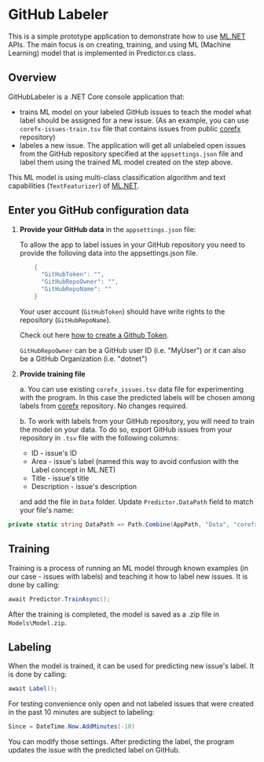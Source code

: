 # GitHub Labeler
This is a simple prototype application to demonstrate how to use [ML.NET](https://www.nuget.org/packages/Microsoft.ML/) APIs. The main focus is on creating, training, and using ML (Machine Learning) model that is implemented in Predictor.cs class.

## Overview
GitHubLabeler is a .NET Core console application that:
* trains ML model on your labeled GitHub issues to teach the model what label should be assigned for a new issue. (As an example, you can use `corefx-issues-train.tsv` file that contains issues from public [corefx](https://github.com/dotnet/corefx) repository)
* labeles a new issue. The application will get all unlabeled open issues from the GitHub repository specified at the `appsettings.json` file and label them using the trained ML model created on the step above.  

This ML model is using multi-class classification algorithm and text capabilities (`TextFeaturizer`) of [ML.NET](https://www.nuget.org/packages/Microsoft.ML/).

## Enter you GitHub configuration data
1. **Provide your GitHub data** in the `appsettings.json` file:

    To allow the app to label issues in your GitHub repository you need to provide the folloving data into the appsettings.json file.
    ```csharp
        {
          "GitHubToken": "",
          "GitHubRepoOwner": "",
          "GitHubRepoName": ""
        }
    ```
    Your user account (`GitHubToken`) should have write rights to the repository (`GitHubRepoName`).

    Check out here [how to create a Github Token](https://help.github.com/articles/creating-a-personal-access-token-for-the-command-line/).

    `GitHubRepoOwner` can be a GitHub user ID (i.e. "MyUser") or it can also be a GitHub Organization (i.e. "dotnet")

2. **Provide training file**

    a.  You can use existing `corefx_issues.tsv` data file for experimenting  with the program. In this case the predicted labels will be chosen among labels from [corefx](https://github.com/dotnet/corefx) repository. No changes required.
    
    b. To work with labels from your GitHub repository, you will need to train the model on your data. To do so, export GitHub issues from your repository in `.tsv` file with the following columns:
    * ID - issue's ID
    * Area - issue's label (named this way to avoid confusion with the Label concept in ML.NET)
    * Title - issue's title
    * Description - issue's description
    
    and add the file in `Data` folder. Update `Predictor.DataPath` field to match your file's name:
```csharp
private static string DataPath => Path.Combine(AppPath, "Data", "corefx_issues.tsv");
```

## Training 
Training is a process of running an ML model through known examples (in our case - issues with labels) and teaching it how to label new issues. It is done by calling:
```csharp
await Predictor.TrainAsync();
```
After the training is completed, the model is saved as a .zip file in `Models\Model.zip`.

## Labeling
When the model is trained, it can be used for predicting new issue's label. It is done by calling:
```csharp
await Label();
```

For testing convenience only open and not labeled issues that were created in the past 10 minutes are subject to labeling:
```csharp
Since = DateTime.Now.AddMinutes(-10)
```
You can modify those settings. After predicting the label, the program updates the issue with the predicted label on GitHub.